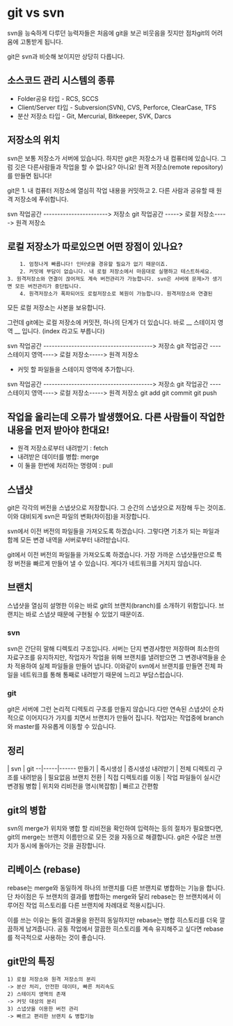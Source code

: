 # git vs svn
svn을 능숙하게 다루던 능력자들은 처음에 git을 보곤 비웃음을 짓지만 점차git의 어려움에 고통받게 됩니다.

git은 svn과 비슷해 보이지만 상당히 다릅니다. 


## 소스코드 관리 시스템의 종류

* Folder공유 타입 - RCS, SCCS
* Client/Server 타입 - Subversion(SVN), CVS, Perforce, ClearCase, TFS
* 분산 저장소 타입 - Git, Mercurial, Bitkeeper, SVK, Darcs

## 저장소의 위치 
svn은 보통 저장소가 서버에 있습니다. 하지만 git은 저장소가 내 컴퓨터에 있습니다. 그럼 
깃은 다른사람들과 작업을 할 수 없나요? 아니요! 원격 저장소(remote repository)를 만들면
 됩니다!

git은 
        1. 내 컴퓨터 저장소에 열심히 작업 내용을 커밋하고 
        2. 다른 사람과 공유할 때 원격 저장소에 푸쉬합니다. 

svn
        작업공간 -----------------------> 저장소
git
        작업공간 -----> 로컬 저장소-----> 원격 저장소 

## 로컬 저장소가 따로있으면 어떤 장점이 있나요?
        1. 엄청나게 빠릅니다! 인터넷을 경유할 필요가 없기 때문이죠. 
        2. 커밋에 부담이 없습니다. 내 로컬 저장소에서 마음대로 실행하고 테스트하세요.        3. 원격저장소와 연결이 끊어져도 계속 버전관리가 가능합니다. svn은 서버에 문제>가 생기면 모든 버전관리가 중단됩니다.
        4. 원격저장소가 폭파되어도 로컬저장소로 복원이 가능합니다. 원격저장소와 연결된
 모든 로컬 저장소는 사본을 보유합니다. 
           
그런데 git에는 로컬 저장소에 커밋전, 하나의 단계가 더 있습니다.  바로 __ 스테이지 영역
 __ 입니다. (index 라고도 부릅니다)

svn
        작업공간 ---------------------------------------> 저장소
git
        작업공간 ----스테이지 영역----> 로컬 저장소-----> 원격 저장소   
 * 커밋 할 파일들을 스테이지 영역에 추가합니다. 

svn
        작업공간 ---------------------------------------> 저장소
git
        작업공간 ----스테이지 영역----> 로컬 저장소-----> 원격 저장소
                git add         git commit         git push

## 작업을 올리는데 오류가 발생했어요. 다른 사람들이 작업한 내용을 먼저 받아야 한대요! 
* 원격 저장소로부터 내려받기 : fetch
* 내려받은 데이터를 병합: merge
* 이 둘을 한번에 처리하는 명령여 : pull

## 스냅샷
git은 각각의 버전을 스냅샷으로 저장합니다. 그 순간의 스냅샷으로 저장해 두는 것이죠. 이와 대비되게  svn은 파일의 변화(차이점)을 저장합니다.

svn에서 이전 버전의 파일들을 가져오도록 하겠습니다. 그렇다면
	기초가 되는 파일과 함께 모든 변경 내역을 서버로부터 내려받습니다.

git에서 이전 버전의 파일들을 가져오도록 하겠습니다.
	가장 가까운 스냅샷들만으로 특정 버전을 빠르게 만들어 낼 수 있습니다.
	게다가 네트워크를 거치지 않습니다. 

## 브랜치
스냅샷을 열심히 설명한 이유는 바로 git의 브랜치(branch)를 소개하기 위함입니다. 브랜치는 바로 스냅샷 때문에 구현될 수 있었기 때문이죠.

### svn
svn은 간단히 말해 디렉토리 구조입니다. 서버는 단지 변경사항만 저장하며 최소한의 자료구조를 유지하지만, 작업자가 작업을 위해 브랜치를 낼려받으면 그 변경내역들을 순차 적용하여 실제 파일들을 만들어 냅니다. 
이와같이 svn에서 브랜치를 만들면 전체 파일을 네트워크를 통해 통째로 내려받기 때문에 느리고 부담스럽습니다.

### git
git은 서버에 그런 논리적 디렉토리 구조를 만들지 않습니다.다만 연속된 스냅샷이 순차적으로 이어지다가 가지를 치면서 브랜치가 만들어 집니다.
작업자는 작업중에 branch와 master를 자유롭게 이동할 수 있습니다. 

## 정리

  | svn | git
--|-----|------
만들기 | 즉시생성 | 증시생성
내려받기 | 전체 디렉토리 구조를 내려받음 | 필요없음
브랜치 전환 | 직접 디렉토리를 이동 | 작업 파일들이 실시간 변경됨
병합 | 위치와 리비전을 명시(복잡함) | 빠르고 간편함

## git의 병합
svn의 merge가 위치와 병합 할 리비전을 확인하여 입력하는 등의 절차가 필요했다면, git의 merge는 브랜치 이름만으로 모든 것을 자동으로 해결합니다.
git은 수많은 브랜치가 동시에 돌아가는 것을 권장합니다. 

## 리베이스 (rebase)
rebase는 merge와 동일하게 하나의 브랜치를 다른 브랜치로 병합하는 기능을 합니다.
단 차이점은 두 브랜치의 결과를 병합하는 merge와 달리 rebase는 한 브랜치에서 이루어진 작업 히스토리를 다른 브랜치에 차례대로 적용시킵니다.

이를 쓰는 이유는 둘의 결과물을 완전히 동일하지만 rebase는 병합 히스토리를 더욱 깔끔하게 남겨줍니다. 공동 작업에서 깔끔한 히스토리를 계속 유지해주고 싶다면 rebase를 적극적으로 사용하는 것이 좋습니다. 


## git만의 특징
	1) 로컬 저장소와 원격 저장소의 분리
	-> 분산 처리, 안전한 데이터, 빠른 처리속도
	2) 스테이지 영역의 존재
	-> 커밋 대상의 분리
	3) 스냅샷을 이용한 버전 관리
	-> 빠르고 편리한 브랜치 & 병합기능

